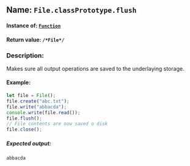 ## Name: `File.classPrototype.flush`

#### Instance of: [`Function`](Function.md)

#### Return value: `/*File*/`

### Description:

Makes sure all output operations are
saved to the underlaying storage.

#### Example:

```js
let file = File();
file.create("abc.txt");
file.write("abbacda");
console.write(file.read());
file.flush();
// File contents are now saved o disk
file.close();
```

##### Expected output:

```
abbacda
```

